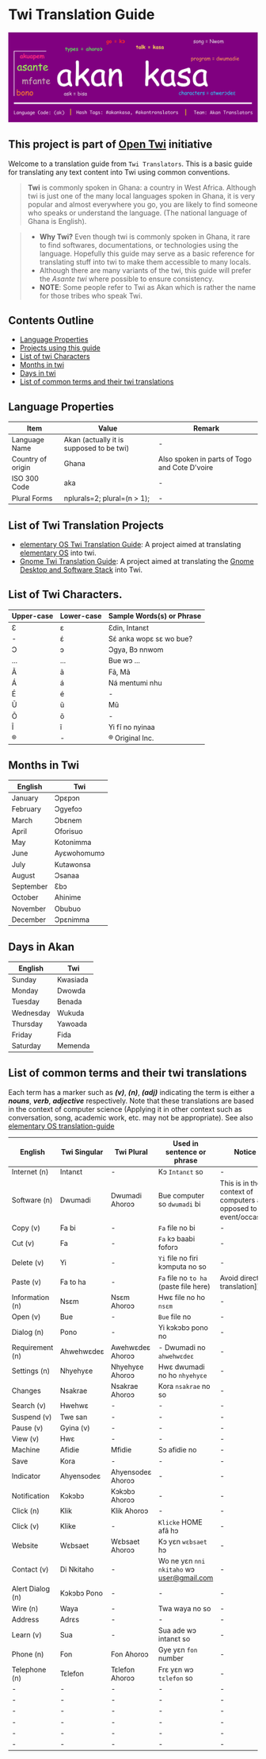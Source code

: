 # Twi Translation Guide

![Banner Image](images/akan-banner.png)

## This project is part of [Open Twi](https://github.com/aberba/open-twi/) initiative

Welcome to a translation guide from `Twi Translators`. This is a basic guide for translating any text content into Twi using common conventions.

> **Twi** is commonly spoken in Ghana: a country in West Africa. Although twi is just one of the many local languages spoken in Ghana, it is very popular and almost everywhere you go, you are likely to find someone who speaks or understand the language. (The national language of Ghana is English).

> - **Why Twi?** Even though twi is commonly spoken in Ghana, it rare to find softwares, documentations, or technologies using the language. Hopefully this guide may serve as a basic reference for translating stuff into twi to make them accessible to many locals.
> - Although there are many variants of the twi, this guide will prefer the _Asante twi_ where possible to ensure consistency.
> - __NOTE__: Some people refer to Twi as Akan which is rather the name for those tribes who speak Twi.

## Contents Outline

- [Language Properties](#language-properties)
- [Projects using this guide](#projects)
- [List of twi Characters](#akan-characters)
- [Months in twi](#months)
- [Days in twi](#days)
- [List of common terms and their twi translations](#terms)

<span id="language-properties">
</span>

## Language Properties

Item              | Value                                    | Remark
----------------- | ---------------------------------------- | ---------------------------------------------
Language Name     | Akan (actually it is supposed to be twi) | -
Country of origin | Ghana                                    | Also spoken in parts of Togo and Cote D'voire
ISO 300 Code      | aka                                      | -
Plural Forms      | nplurals=2; plural=(n > 1);              | -

<span id="projects">
</span>

## List of Twi Translation Projects

- [elementary OS Twi Translation Guide](https://github.com/laberba/elementaryOS-twi-guide): A project aimed at translating [elementary OS](https://elementary.io) into twi.
- [Gnome Twi Translation Guide](https://github.com/laberba/gnome-twi-translation-guide): A project aimed at translating the [Gnome Desktop and Software Stack](https://gnome.org) into Twi.

<span id="akan-characters">
</span>

## List of Twi Characters.

Upper-case | Lower-case | Sample Words(s) or Phrase
---------- | ---------- | -------------------------
Ɛ          | ɛ          | Ɛdin, Intanɛt
-          | έ          | Sέ anka wopɛ sɛ wo bue?
Ɔ          | ɔ          | Ɔgya, Bɔ nnwom
...        | ...        | Bue wɔ ...
Ã          | ã         | Fã, Mã
Á          | á          | Ná mentumi nhu
É          | é          | -
Ũ          | ũ          | Mũ
Õ          | õ          | -
Ĩ          | ĩ          | Yi fĩ no nyinaa
®          | -          | ® Original Inc.

<span id="months">
</span>

## Months in Twi

English   | Twi
--------- | ----------------------------
January   | Ɔpɛpɔn
February  | Ɔgyefoɔ
March     | Ɔbɛnem
April     | Oforisuo
May       | Kotonimma
June      | Ayɛwohomumɔ
July      | Kutawonsa
August    | Ɔsanaa
September | Ɛbɔ
October   | Ahinime
November  | Obubuo
December  | Ɔpɛnimma

## Days in Akan

<span id="days">
</span>

English   | Twi
--------- | --------
Sunday    | Kwasiada
Monday    | Dwowda
Tuesday   | Benada
Wednesday | Wukuda
Thursday  | Yawoada
Friday    | Fida
Saturday  | Memenda

<span id="terms">
</span>

## List of common terms and their twi translations

Each term has a marker such as **_(v)_**, **_(n)_**, **_(adj)_** indicating the term is either a **_nouns_**, **_verb_**, **_adjective_** respectively. Note that these translations are based in the context of computer science (Applying it in other context such as conversation, song, academic work, etc. may not be appropriate). See also [elementary OS translation-guide](https://github.com/laberba/elementaryOS-twi-guide)

English          | Twi Singular | Twi Plural        | Used in sentence or phrase                | Notice
---------------- | ------------ | ----------------- | ----------------------------------------- | -------------------------------------------------------------------
Internet (n)     | Intanɛt      | -                 | Kɔ `Intanɛt` so                           | -
Software (n)     | Dwumadi      | Dwumadi Ahoroɔ    | Bue computer so `dwumadi` bi              | This is in the context of computers as opposed to an event/occasion
Copy (v)         | Fa bi        | -                 | `Fa` file no bi                           | -
Cut (v)          | Fa           | -                 | `Fa` kɔ baabi foforɔ                      | -
Delete (v)       | Yi           | -                 | `Yi` file no firi kɔmputa no so           | -
Paste (v)        | Fa to ha     | -                 | `Fa` file no `to ha` (paste file here)    | Avoid direct translation])
Information (n)  | Nsɛm         | Nsɛm Ahoroɔ       | Hwɛ file no ho `nsɛm`                     | -
Open (v)         | Bue          | -                 | `Bue` file no                             | -
Dialog (n)       | Pono         | -                 | Yi kɔkɔbɔ pono no                         | -
Requirement (n)  | Ahwehwɛdeɛ   | Awehwɛdeɛ Ahoroɔ  | - Dwumadi no `ahwehwɛdeɛ`                 | -
Settings (n)     | Nhyehyɛe     | Nhyehyɛe Ahoroɔ   | Hwɛ dwumadi no ho `nhyehyɛe`              | -
Changes          | Nsakrae      | Nsakrae Ahoroɔ    | Kora `nsakrae` no so                      | -
Search (v)       | Hwehwɛ       | -                 | -                                         | -
Suspend (v)      | Twe san      | -                 | -                                         | -
Pause (v)        | Gyina (v)    | -                 | -                                         | -
View (v)         | Hwɛ          | -                 | -                                         | -
Machine          | Afidie       | Mfidie            | Sɔ afidie no                              | -
Save             | Kora         | -                 | -                                         | -
Indicator        | Ahyensodeɛ   | Ahyensodeɛ Ahoroɔ | -                                         | -
Notification     | Kɔkɔbɔ       | Kɔkɔbɔ Ahoroɔ     | -                                         | -
Click (n)        | Klik         | Klik Ahoroɔ       | -                                         | -
Click (v)        | Klike        | -                 | `Klicke` HOME afã hɔ                     | -
Website          | Wɛbsaet      | Wɛbsaet Ahoroɔ    | Kɔ yɛn `wɛbsaet` hɔ                       | -
Contact (v)      | Di Nkitaho   | -                 | Wo ne yɛn `nni nkitaho` wɔ user@gmail.com | -
Alert Dialog (n) | Kɔkɔbɔ Pono  | -                 | -                                         | -
Wire (n)         | Waya         | -                 | Twa waya no so                            | -
Address          | Adrɛs        | -                 | -                                         | -
Learn (v)        | Sua          | -                 | Sua ade wɔ intanɛt so                     | -
Phone (n)        | Fon          | Fon Ahoroɔ        | Gye yɛn `fon` number                      | -
Telephone (n)    | Tɛlefon      | Tɛlefon Ahoroɔ    | Frɛ yɛn wɔ `tɛlefon` so                   | -
-                | -            | -                 | -                                         | -
-                | -            | -                 | -                                         | -
-                | -            | -                 | -                                         | -
-                | -            | -                 | -                                         | -
-                | -            | -                 | -                                         | -
-                | -            | -                 | -                                         | -
